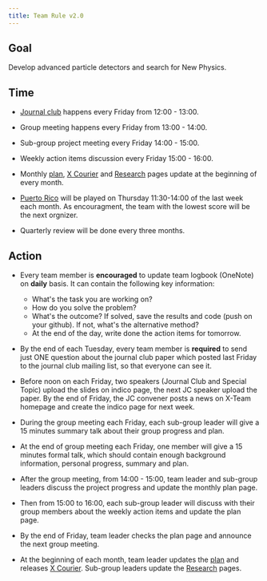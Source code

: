 ```yaml
---
title: Team Rule v2.0 
---
```


## Goal 

Develop advanced particle detectors and search for New Physics. 

## Time 

 - [Journal club](/docs/journalclub) happens every Friday from 12:00 - 13:00.  
 - Group meeting happens every Friday from 13:00 - 14:00.
 - Sub-group project meeting every Friday 14:00 - 15:00. 
 - Weekly action items discussion every Friday 15:00 - 16:00. 

 - Monthly [plan](/plan.gan), [X Courier](/news/xc.html) and [Research](/research/) pages update at the beginning of every month. 
 - [Puerto Rico](/docs/puertorico) will be played on Thursday 11:30-14:00 of the last week each month. As encouragment, the team with the lowest score will be the next orgnizer. 
  
 - Quarterly review will be done every three months. 

## Action 

- Every team member is **encouraged** to update team logbook (OneNote) on **daily** basis. It can contain the following key information: 
    - What's the task you are working on? 
    - How do you solve the problem? 
    - What's the outcome? If solved, save the results and code (push on your github). If not, what's the alternative method? 
    - At the end of the day, write done the action items for tomorrow.  

- By the end of each Tuesday, every team member is **required** to send just ONE question about the journal club paper which posted last Friday to the journal club mailing list, so that everyone can see it. 

- Before noon on each Friday, two speakers (Journal Club and Special Topic) upload the slides on indico page, the next JC speaker upload the paper. By the end of Friday, the JC convener posts a news on X-Team homepage and create the indico page for next week. 

- During the group meeting each Friday, each sub-group leader will give a 15 minutes summary talk about their group progress and plan. 
  
- At the end of group meeting each Friday, one member will give a 15 minutes formal talk, which should contain enough background information, personal progress, summary and plan. 

- After the group meeting, from 14:00 - 15:00, team leader and sub-group leaders discuss the project progress and update the monthly plan page. 
- Then from 15:00 to 16:00, each sub-group leader will discuss with their group members about the weekly action items and update the plan page. 

- By the end of Friday, team leader checks the plan page and announce the next group meeting. 

- At the beginning of each month, team leader updates the [plan](/plan.gan) and releases [X Courier](/news/xc.html). Sub-group leaders update the [Research](/research/) pages.  
